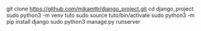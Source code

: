 git clone https://github.com/mikamttr/django_project.git
cd django_project
sudo python3 -m venv tuto
sudo source tuto/bin/activate
sudo python3 -m pip install django
sudo python3 manage.py runserver
